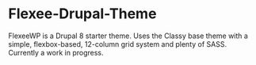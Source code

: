 # Flexee-Drupal-Theme
FlexeeWP is a Drupal 8 starter theme. Uses the Classy base theme with a simple, flexbox-based, 12-column grid system and plenty of SASS. Currently a work in progress. 
